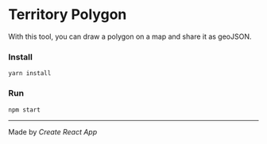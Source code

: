 # Territory Polygon

With this tool, you can draw a polygon on a map and share it as geoJSON.

### Install
`yarn install`


### Run
`npm start`

---
Made by _Create React App_
